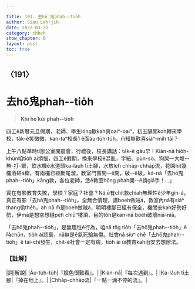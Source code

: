 ```yaml
---

title: 191. 去hō͘鬼phah--tio̍h
author: Siau Lah-jih
date: 2022-03-21
category: chheh
show_chapter: 0
layout: post
toc: true
---
```

  
## 〈191〉
# 去hō͘鬼phah--tio̍h
>**Khì hō͘ kúi phah--tio̍h**

四工ê新曆元旦假期，老師、學生lóng歇kah爽oaiⁿ-oaiⁿ，初五隔開koh轉來學校，ta̍k-ê笑微微，kan-taⁿ校長1 ê面àu-tu̍h-tu̍h，m̄知無歡喜siáⁿ-mih tāi？

上午八點準時tī辦公室開晨會，行禮後，校長講話：ta̍k-ê gâu早！Kiàn-nā hio̍h-khùn咱tio̍h ài煩惱，四工ê假期，換來學校ê混亂，字紙、pùn-sò、狗屎一大堆--無-打-緊，飲水機ê水道頭ka-la̍uh tī土腳，水放leh chha̍p-chha̍p流，花園hit幾欉酒矸á椰，有兩欉已經斷尾溜，教室門窗開--ê開，破--ê破，ká-ná「去hō͘鬼phah--tio̍h」kāng款，各位老師，恁ê教室hông phah開--ê請giâ手！…」

實在有影教育失敗，學校？家庭？社會？Ná ē有chit款chiah無理性ê少年gín-á，真正有影「去hō͘鬼phah--tio̍h」，全無合情理，講boeh做賊á，教室內ná有siáⁿ thang偷the̍h，ah nā m̄是boeh做賊á，明明樓腳已經有保全，機關安kah好勢好勢，伊mā是想空想縫peh chiūⁿ樓頂，目的to̍h是kan-nā boeh破壞niā-niā。

「去hō͘鬼phah--tio̍h」，是無理性ê行為，咱nā tn̄g tio̍h「去hō͘鬼phah--tio̍h」ê時chūn，tio̍h ài認衰，nā無是ē氣死驗無傷。社會nā siuⁿ chē「去hō͘鬼phah--tio̍h」ê tāi-chì發生，chit-ê社會一定有病，tio̍h ài ùi教育kah治安去想辦法。

### 【註解】

|詞|解說|
|Àu-tu̍h-tu̍h|『臉色很難看』。|
|Kiàn-nā|『每次遇到』。|
|Ka-la̍uh tī土腳|『掉在地上』。|
|Chha̍p-chha̍p流|『一點一滴不停的流』。|

